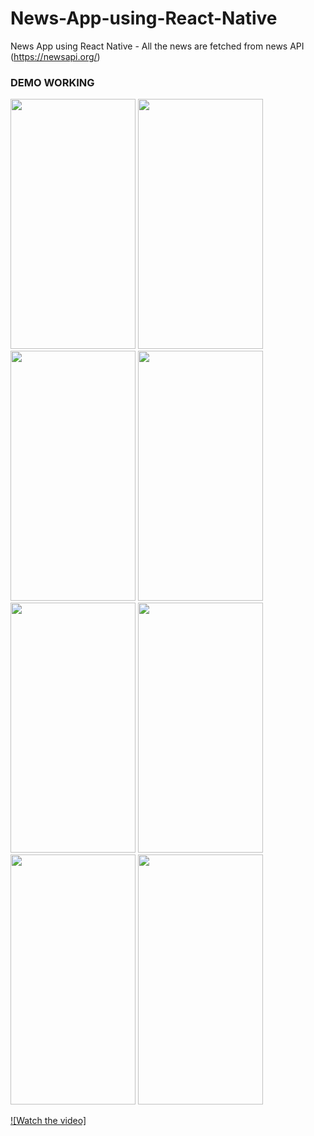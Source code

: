 # News-App-using-React-Native
News App using React Native - All the news are fetched from news API (https://newsapi.org/) 


### DEMO WORKING 

<img src="https://user-images.githubusercontent.com/54505967/103327208-a2eef680-4a79-11eb-9a4a-4b0cbec137fc.jpeg" data-canonical-src="https://user-images.githubusercontent.com/54505967/103327208-a2eef680-4a79-11eb-9a4a-4b0cbec137fc.jpeg" width="200" height="400" />

<img src="https://user-images.githubusercontent.com/54505967/103327209-a4202380-4a79-11eb-93c4-2881d3f15110.jpeg" data-canonical-src="https://user-images.githubusercontent.com/54505967/103327209-a4202380-4a79-11eb-93c4-2881d3f15110.jpeg" width="200" height="400" />


<img src="https://user-images.githubusercontent.com/54505967/103327210-a4b8ba00-4a79-11eb-87df-cad9b8043253.jpeg" data-canonical-src="https://user-images.githubusercontent.com/54505967/103327210-a4b8ba00-4a79-11eb-87df-cad9b8043253.jpeg" width="200" height="400" />


<img src="https://user-images.githubusercontent.com/54505967/103327211-a4b8ba00-4a79-11eb-8686-e742bfc9f9b2.jpeg" data-canonical-src="https://user-images.githubusercontent.com/54505967/103327211-a4b8ba00-4a79-11eb-8686-e742bfc9f9b2.jpeg" width="200" height="400" />



<img src="https://user-images.githubusercontent.com/54505967/103327212-a5515080-4a79-11eb-8ba8-52e6697b4860.jpeg" data-canonical-src="https://user-images.githubusercontent.com/54505967/103327212-a5515080-4a79-11eb-8ba8-52e6697b4860.jpeg" width="200" height="400" />


<img src="https://user-images.githubusercontent.com/54505967/103327213-a5515080-4a79-11eb-8489-5561700d4625.jpeg" data-canonical-src="https://user-images.githubusercontent.com/54505967/103327213-a5515080-4a79-11eb-8489-5561700d4625.jpeg" width="200" height="400" />


<img src="https://user-images.githubusercontent.com/54505967/103327215-a5e9e700-4a79-11eb-9c27-c9779e0e49cd.jpeg" data-canonical-src="https://user-images.githubusercontent.com/54505967/103327215-a5e9e700-4a79-11eb-9c27-c9779e0e49cd.jpeg" width="200" height="400" />


<img src="https://user-images.githubusercontent.com/54505967/103327216-a6827d80-4a79-11eb-822b-ba8cfdbc4b9b.jpeg" data-canonical-src="https://user-images.githubusercontent.com/54505967/103327216-a6827d80-4a79-11eb-822b-ba8cfdbc4b9b.jpeg" width="200" height="400" />


[![Watch the video]](https://user-images.githubusercontent.com/54505967/103325527-2e648980-4a72-11eb-9f4e-41a92763c4c7.mp4)


